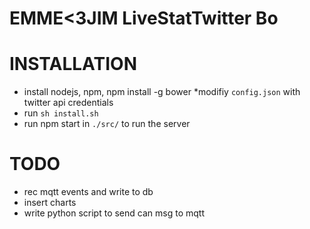 # EMME<3JIM LiveStatTwitter Bo







# INSTALLATION
* install nodejs, npm, npm install -g bower
*modifiy `config.json` with twitter api credentials
* run `sh install.sh`
* run npm start in `./src/` to run the server




# TODO
* rec mqtt events and write to db
* insert charts
* write python script to send can msg to mqtt
